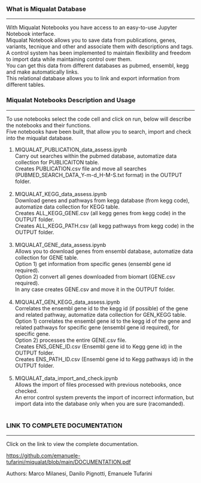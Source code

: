 ### What is Miqualat Database
***
With Miqualat Notebooks you have access to an easy-to-use Jupyter Notebook interface. <br> 
Miqualat Notebook allows you to save data from publications, genes, variants, tecnique and other and associate them with descriptions and tags. <br> 
A control system has been implemented to maintain flexibility and freedom to import data while maintaining control over them. <br>
You can get this data from different databases as pubmed, ensembl, kegg and make automatically links. <br>
This relational database allows you to link and export information from different tables. <br>
### Miqualat Notebooks Description and Usage
***
To use notebooks select the code cell and click on run, below will describe the notebooks and their functions. <br>
Five notebooks have been built, that allow you to search, import and check into the miqualat database. <br>
1) MIQUALAT_PUBLICATION_data_assess.ipynb <br>
Carry out searches within the pubmed database, automatize data collection for PUBLICAITON table. <br>
Creates PUBLICATION.csv file and move all searches (PUBMED_SEARCH_DATA_Y-m-d_H-M-S.txt format) in the OUTPUT folder. <br><br>
2) MIQUALAT_KEGG_data_assess.ipynb  <br>
Download genes and pathways from kegg database (from kegg <org> code), automatize data collection for KEGG table. <br>
Creates ALL_KEGG_GENE.csv (all kegg genes from <org> kegg code) in the OUTPUT folder. <br>
Creates ALL_KEGG_PATH.csv (all kegg pathways from <org> kegg code) in the OUTPUT folder. <br><br>
3) MIQUALAT_GENE_data_assess.ipynb  <br>
Allows you to download genes from ensembl database, automatize data collection for GENE table. <br>
Option 1) get information from specific genes (ensembl gene id required). <br>
Option 2) convert all genes downloaded from biomart (GENE.csv required). <br>
In any case  creates GENE.csv and move it in the OUTPUT folder. <br><br>
4) MIQUALAT_GEN_KEGG_data_assess.ipynb  <br>
Correlates the ensembl gene id to the kegg id (if possible) of the gene and related pathway, automatize data collection for GEN_KEGG table. <br>
Option 1) correlates the ensembl gene id to the kegg id of the gene and related pathways for specific gene (ensembl gene id required), for specific gene. <br>
Option 2) processes the entire GENE.csv file. <br>
Creates ENS_GENE_ID.csv (Ensembl gene id to Kegg gene id) in the OUTPUT folder. <br>
Creates ENS_PATH_ID.csv (Ensembl gene id to Kegg pathways id) in the OUTPUT folder. <br><br>
5) MIQUALAT_data_import_and_check.ipynb  <br>
Allows the import of files processed with previous notebooks, once checked. <br>
An error control system prevents the import of incorrect information, but import data into the database only when you are sure (racomanded). <br><br>
  
### LINK TO COMPLETE DOCUMENTATION
***
Click on the link to view the complete documentation. <br>

https://github.com/emanuele-tufarini/miqualat/blob/main/DOCUMENTATION.pdf <br>

Authors: Marco Milanesi, Danilo Pignotti, Emanuele Tufarini <br>

